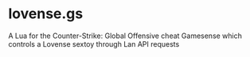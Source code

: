 # lovense.gs
A Lua for the Counter-Strike: Global Offensive cheat Gamesense which controls a Lovense sextoy through Lan API requests
